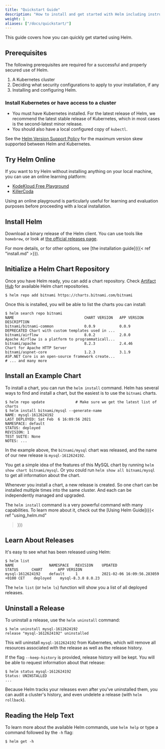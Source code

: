 ```yaml
---
title: "Quickstart Guide"
description: "How to install and get started with Helm including instructions for distros, FAQs, and plugins."
weight: 1
aliases: ["/docs/quickstart/"]
---
```


This guide covers how you can quickly get started using Helm.

## Prerequisites

The following prerequisites are required for a successful and properly secured
use of Helm.

1. A Kubernetes cluster
2. Deciding what security configurations to apply to your installation, if any
3. Installing and configuring Helm.

### Install Kubernetes or have access to a cluster

- You must have Kubernetes installed. For the latest release of Helm, we
  recommend the latest stable release of Kubernetes, which in most cases is the
  second-latest minor release.
- You should also have a local configured copy of `kubectl`.

See the [Helm Version Support Policy](https://helm.sh/docs/topics/version_skew/) for the maximum version skew supported between Helm and Kubernetes.

## Try Helm Online

If you want to try Helm without installing anything on your local machine, you can use an online learning platform:

- [KodeKloud Free Playground](https://kodekloud.com/public-playgrounds)
- [KillerCoda](https://killercoda.com/playgrounds/scenario/kubernetes)

Using an online playground is particularly useful for learning and evaluation purposes before proceeding with a local installation.

## Install Helm

Download a binary release of the Helm client. You can use tools like `homebrew`,
or look at [the official releases page](https://github.com/helm/helm/releases).

For more details, or for other options, see [the installation guide]({{< ref
"install.md" >}}).

## Initialize a Helm Chart Repository

Once you have Helm ready, you can add a chart repository. Check [Artifact
Hub](https://artifacthub.io/packages/search?kind=0) for available Helm chart
repositories.

```console
$ helm repo add bitnami https://charts.bitnami.com/bitnami
```

Once this is installed, you will be able to list the charts you can install:

```console
$ helm search repo bitnami
NAME                             	CHART VERSION	APP VERSION  	DESCRIPTION
bitnami/bitnami-common           	0.0.9        	0.0.9        	DEPRECATED Chart with custom templates used in ...
bitnami/airflow                  	8.0.2        	2.0.0        	Apache Airflow is a platform to programmaticall...
bitnami/apache                   	8.2.3        	2.4.46       	Chart for Apache HTTP Server
bitnami/aspnet-core              	1.2.3        	3.1.9        	ASP.NET Core is an open-source framework create...
# ... and many more
```

## Install an Example Chart

To install a chart, you can run the `helm install` command. Helm has several
ways to find and install a chart, but the easiest is to use the `bitnami`
charts.

```console
$ helm repo update              # Make sure we get the latest list of charts
$ helm install bitnami/mysql --generate-name
NAME: mysql-1612624192
LAST DEPLOYED: Sat Feb  6 16:09:56 2021
NAMESPACE: default
STATUS: deployed
REVISION: 1
TEST SUITE: None
NOTES: ...
```

In the example above, the `bitnami/mysql` chart was released, and the name of
our new release is `mysql-1612624192`.

You get a simple idea of the features of this MySQL chart by running `helm show
chart bitnami/mysql`. Or you could run `helm show all bitnami/mysql` to get all
information about the chart.

Whenever you install a chart, a new release is created. So one chart can be
installed multiple times into the same cluster. And each can be independently
managed and upgraded.

The `helm install` command is a very powerful command with many capabilities. To
learn more about it, check out the [Using Helm Guide]({{< ref "using_helm.md"
>}})

## Learn About Releases

It's easy to see what has been released using Helm:

```console
$ helm list
NAME            	NAMESPACE	REVISION	UPDATED                             	STATUS  	CHART      	APP VERSION
mysql-1612624192	default  	1       	2021-02-06 16:09:56.283059 +0100 CET	deployed	mysql-8.3.0	8.0.23
```

The `helm list` (or `helm ls`) function will show you a list of all deployed releases.

## Uninstall a Release

To uninstall a release, use the `helm uninstall` command:

```console
$ helm uninstall mysql-1612624192
release "mysql-1612624192" uninstalled
```

This will uninstall `mysql-1612624192` from Kubernetes, which will remove all
resources associated with the release as well as the release history.

If the flag `--keep-history` is provided, release history will be kept. You will
be able to request information about that release:

```console
$ helm status mysql-1612624192
Status: UNINSTALLED
...
```

Because Helm tracks your releases even after you've uninstalled them, you can
audit a cluster's history, and even undelete a release (with `helm rollback`).

## Reading the Help Text

To learn more about the available Helm commands, use `helm help` or type a
command followed by the `-h` flag:

```console
$ helm get -h
```
